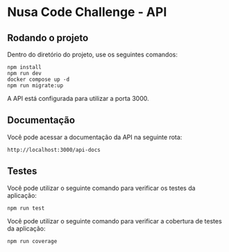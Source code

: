 # Nusa Code Challenge - API

## Rodando o projeto

Dentro do diretório do projeto, use os seguintes comandos:

```
npm install
npm run dev
docker compose up -d
npm run migrate:up
```

A API está configurada para utilizar a porta 3000.

## Documentação

Você pode acessar a documentação da API na seguinte rota:

```
http://localhost:3000/api-docs
```

## Testes

Você pode utilizar o seguinte comando para verificar os testes da aplicação:

```
npm run test
```

Você pode utilizar o seguinte comando para verificar a cobertura de testes da aplicação:

```
npm run coverage
```
